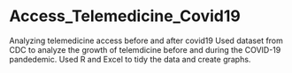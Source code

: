 # Access_Telemedicine_Covid19
Analyzing telemedicine access before and after covid19
Used dataset from CDC to analyze the growth of telemdicine before and during the COVID-19 pandedemic. 
Used R and Excel to tidy the data and create graphs. 
